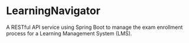 # LearningNavigator
A RESTful API service using Spring Boot to manage the exam enrollment process for a Learning Management System (LMS).
